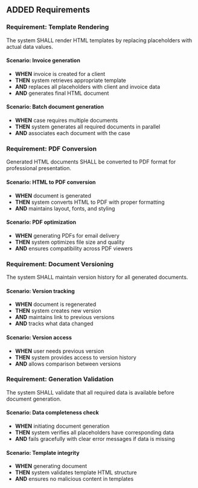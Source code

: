 ## ADDED Requirements

### Requirement: Template Rendering

The system SHALL render HTML templates by replacing placeholders with actual data values.

#### Scenario: Invoice generation

- **WHEN** invoice is created for a client
- **THEN** system retrieves appropriate template
- **AND** replaces all placeholders with client and invoice data
- **AND** generates final HTML document

#### Scenario: Batch document generation

- **WHEN** case requires multiple documents
- **THEN** system generates all required documents in parallel
- **AND** associates each document with the case

### Requirement: PDF Conversion

Generated HTML documents SHALL be converted to PDF format for professional presentation.

#### Scenario: HTML to PDF conversion

- **WHEN** document is generated
- **THEN** system converts HTML to PDF with proper formatting
- **AND** maintains layout, fonts, and styling

#### Scenario: PDF optimization

- **WHEN** generating PDFs for email delivery
- **THEN** system optimizes file size and quality
- **AND** ensures compatibility across PDF viewers

### Requirement: Document Versioning

The system SHALL maintain version history for all generated documents.

#### Scenario: Version tracking

- **WHEN** document is regenerated
- **THEN** system creates new version
- **AND** maintains link to previous versions
- **AND** tracks what data changed

#### Scenario: Version access

- **WHEN** user needs previous version
- **THEN** system provides access to version history
- **AND** allows comparison between versions

### Requirement: Generation Validation

The system SHALL validate that all required data is available before document generation.

#### Scenario: Data completeness check

- **WHEN** initiating document generation
- **THEN** system verifies all placeholders have corresponding data
- **AND** fails gracefully with clear error messages if data is missing

#### Scenario: Template integrity

- **WHEN** generating document
- **THEN** system validates template HTML structure
- **AND** ensures no malicious content in templates
